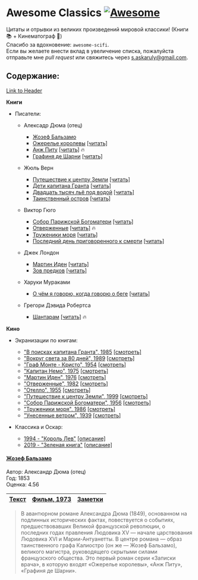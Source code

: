 
# Awesome Classics [![Awesome](https://cdn.rawgit.com/sindresorhus/awesome/d7305f38d29fed78fa85652e3a63e154dd8e8829/media/badge.svg)](https://github.com/sindresorhus/awesome)

Цитаты и отрывки из великих произведений мировой классики! (Книги :books: + Кинематограф :movie_camera:)  
Спасибо за вдохновение: `awesome-scifi`.  
Если вы желаете внести вклад в увеличение списка, пожалуйста отправьте мне *pull request* или свяжитесь через [s.askaruly@gmail.com](mailto:s.askaruly@gmail.com).

## Содержание:

[Link to Header](#джузеппе-бальзамо)


**Книги**
- Писатели:
    - Алексадр Дюма (отец)
        - [Жозеф Бальзамо](#жозеф-бальзамо)
        - [Ожерелье королевы](https://github.com/tuttelikz/awesome-classics/blob/master/writers/dumas/Ojerelye.md) [[читать]](https://www.e-reading.club/book.php?book=21180)
        - [Анж Питу](https://github.com/tuttelikz/awesome-classics/blob/master/writers/dumas/AnjPitu.md) [[читать]](https://www.e-reading.club/book.php?book=21128) :fire:
        - [Графиня де Шарни](https://github.com/tuttelikz/awesome-classics/blob/master/writers/dumas/Grafinya.md) [[читать]](https://www.e-reading.club/book.php?book=21141)
    - Жюль Верн
        - [Путешествие к центру Земли](https://github.com/tuttelikz/awesome-classics/blob/master/writers/verne/Puteshestvie.md) [[читать]](https://www.e-reading.club/book.php?book=11156)
        - [Дети капитана Гранта](https://github.com/tuttelikz/awesome-classics/blob/master/writers/verne/DetiKapitana.md) [[читать]](https://www.e-reading.club/book.php?book=11119&qid=23528404)
        - [Двадцать тысяч льё под водой](https://github.com/tuttelikz/awesome-classics/blob/master/writers/verne/DvadcatTysyach.md) [[читать]](https://www.e-reading.club/book.php?book=101642)
        - [Таинственный остров](https://github.com/tuttelikz/awesome-classics/blob/master/writers/verne/TainstvennyOstrov.md) [[читать]](https://www.e-reading.club/book.php?book=85319)
    - Виктор Гюго
        - [Собор Парижской Богоматери](https://github.com/tuttelikz/awesome-classics/blob/master/writers/hugo/Sobor.md) [[читать]](https://www.e-reading.club/book.php?book=75822)
        - [Отверженные](https://github.com/tuttelikz/awesome-classics/blob/master/writers/hugo/Otverjennye.md) [[читать]](https://www.e-reading.club/book.php?book=75819) :fire:
        - [Труженики моря](https://github.com/tuttelikz/awesome-classics/blob/master/writers/hugo/Trujeniki.md) [[читать]](https://www.e-reading.club/book.php?book=75819)
        - [Последний день приговоренного к смерти](https://github.com/tuttelikz/awesome-classics/blob/master/writers/hugo/PosledniDen.md) [[читать]](https://www.e-reading.club/book.php?book=17882)
        
    - Джек Лондон
        - [Мартин Иден](https://github.com/tuttelikz/awesome-classics/blob/master/writers/london/MartinEden.md) [[читать]](https://www.e-reading.club/book.php?book=35074)
        - [Зов предков](https://github.com/tuttelikz/awesome-classics/blob/master/writers/london/ZovPredkov.md) [[читать]](https://www.e-reading.club/book.php?book=35039)
    - Харуки Мураками
        - [О чём я говорю, когда говорю о беге](https://github.com/tuttelikz/awesome-classics/blob/master/writers/murakami/OChemYaGovoryu.md) [[читать]](https://www.e-reading.club/book.php?book=1001850)
    - Грегори Дэвида Робертса
        - [Шантарам](https://github.com/tuttelikz/awesome-classics/blob/master/writers/roberts/Shantaram.md) [[читать]](https://www.e-reading.club/book.php?book=142878) :fire:

**Кино**
- Экранизации по книгам:
    - ["В поисках капитана Гранта", 1985](https://github.com/tuttelikz/awesome-classics/blob/master/films/VPoiskahKapitana.md) [[смотреть]](https://youtu.be/RYFZbm7ZJfw)
    - ["Вокруг света за 80 дней", 1989](https://github.com/tuttelikz/awesome-classics/blob/master/films/VokrugSveta.md) [[смотреть]](https://www.youtube.com/playlist?list=PLcEEyVUarmFO-x3jzCYhWS_Az5QRSKxR2)
    - ["Граф Монте - Кристо", 1954](https://github.com/tuttelikz/awesome-classics/blob/master/films/Graf.md) [[смотреть]](https://youtu.be/vQle5IVtY94)
    - ["Капитан Немо", 1975](https://github.com/tuttelikz/awesome-classics/blob/master/films/KapitanNemo.md) [[смотреть]](https://www.youtube.com/playlist?list=PL3RYZO9qYh_zg-e31XOA6KawralcZbsNJ)
    - ["Мартин Иден", 1976](https://github.com/tuttelikz/awesome-classics/blob/master/films/MartinEden.md) [[смотреть]](https://www.youtube.com/watch?v=BVS6pk0kwB0)
    - ["Отверженные", 1982](https://github.com/tuttelikz/awesome-classics/blob/master/films/Otverjennye.md) [[смотреть]](https://youtu.be/ysX2waveBVY)
    - ["Отелло", 1955](https://github.com/tuttelikz/awesome-classics/blob/master/films/Otello.md) [[смотреть]](https://youtu.be/CKOqk-iTcbs)
    - ["Путешествие к центру Земли", 1999](https://github.com/tuttelikz/awesome-classics/blob/master/films/Puteshestvie.md) [[смотреть]](https://youtu.be/o79McCQPjTQ)
    - ["Собор Парижской Богоматери", 1956](https://github.com/tuttelikz/awesome-classics/blob/master/films/Sobor.md) [[смотреть]](https://ok.ru/video/203903077065)
    - ["Труженики моря", 1986](https://github.com/tuttelikz/awesome-classics/blob/master/films/TrujenikiMorya.md) [[смотреть]](https://www.youtube.com/playlist?list=PLcEEyVUarmFME_QERWI3quXjPIsoKtmjo)
    - ["Унесенные ветром", 1939](https://github.com/tuttelikz/awesome-classics/blob/master/films/Unesennye.md) [[смотреть]](https://vimeo.com/122693235)
    
- Классика и Оскар:
    - [1994 - "Король Лев"](https://github.com/tuttelikz/awesome-classics/blob/master/films/LionKing.md) [[описание]](https://ru.wikipedia.org/wiki/Король_Лев)
    - [2019 - "Зеленая книга"](https://github.com/tuttelikz/awesome-classics/blob/master/films/ZelenayaKniga.md) [[описание]](https://ru.wikipedia.org/wiki/%D0%97%D0%B5%D0%BB%D1%91%D0%BD%D0%B0%D1%8F_%D0%BA%D0%BD%D0%B8%D0%B3%D0%B0_(%D1%84%D0%B8%D0%BB%D1%8C%D0%BC))


#### [Жозеф Бальзамо](https://www.goodreads.com/book/show/35701314-1?ac=1&from_search=true)
Автор: Александр Дюма (отец)  
Год: 1853  
Оценка: 4.56   

[Текст](https://www.e-reading.club/book.php?book=21149) | [Фильм, 1973](https://www.youtube.com/watch?v=pnPtrNvGvbA&list=PLs_jUw1y_r-HJ3icfVMH_r8f1dCttwVQT) | [Заметки](https://github.com/tuttelikz/awesome-classics/blob/master/writers/dumas/Balsamo.md)
------ | ----- | -----

> В авантюрном романе Александра Дюма (1849), основанном на подлинных исторических фактах, повествуется о событиях, предшествовавших Великой французской революции, о последних годах правления Людовика XV — начале царствования Людовика XVI и Марии-Антуанетты. В центре романа — образ таинственного графа Калиостро (он же — Жозеф Бальзамо), великого магистра, руководящего скрытыми силами французского общества. Это первый роман серии «Записки врача», в которую входят «Ожерелье королевы», «Анж Питу», «Графиня де Шарни».
